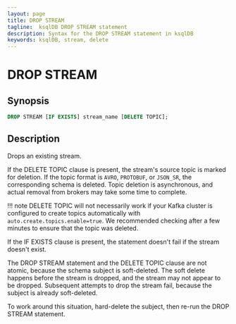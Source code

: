 ```yaml
---
layout: page
title: DROP STREAM
tagline:  ksqlDB DROP STREAM statement
description: Syntax for the DROP STREAM statement in ksqlDB
keywords: ksqlDB, stream, delete
---
```


<script type="text/javascript">
        window.location = 'https://docs.confluent.io/platform/current/ksqldb/developer-guide/ksqldb-reference/drop-stream.html';
</script>

DROP STREAM
===========

Synopsis
--------

```sql
DROP STREAM [IF EXISTS] stream_name [DELETE TOPIC];
```

Description
-----------

Drops an existing stream.

If the DELETE TOPIC clause is present, the stream's source topic is
marked for deletion. If the topic format is `AVRO`, `PROTOBUF`, or `JSON_SR`, the
corresponding schema is deleted. Topic deletion is asynchronous, and actual
removal from brokers may take some time to complete.

!!! note
	DELETE TOPIC will not necessarily work if your Kafka cluster is
    configured to create topics automatically with
    `auto.create.topics.enable=true`. We recommended checking after a few
    minutes to ensure that the topic was deleted.

If the IF EXISTS clause is present, the statement doesn't fail if the
stream doesn't exist.

The DROP STREAM statement and the DELETE TOPIC clause are not atomic, because
the schema subject is soft-deleted. The soft delete happens before the stream
is dropped, and the stream may not appear to be dropped. Subsequent attempts to
drop the stream fail, because the subject is already soft-deleted.

To work around this situation, hard-delete the subject, then re-run the DROP
STREAM statement.

 
